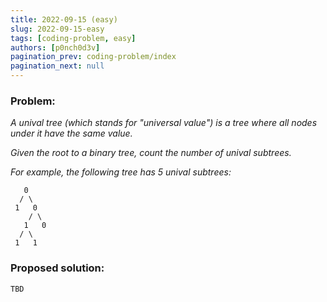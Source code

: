 ```yaml
---
title: 2022-09-15 (easy)
slug: 2022-09-15-easy
tags: [coding-problem, easy]
authors: [p0nch0d3v]
pagination_prev: coding-problem/index
pagination_next: null
---
```

### Problem:
*A unival tree (which stands for "universal value") is a tree where all nodes under it have the same value.*

*Given the root to a binary tree, count the number of unival subtrees.*

*For example, the following tree has 5 unival subtrees:*

```
   0
  / \
 1   0
    / \
   1   0
  / \
 1   1
 ```

### Proposed solution:
``TBD``
